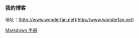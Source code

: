 ### 我的博客

地址：[http://www.wonderfan.net](http://www.wonderfan.net)

[Markdown 手册](http://markdown-guide.readthedocs.org/en/latest/index.html)





